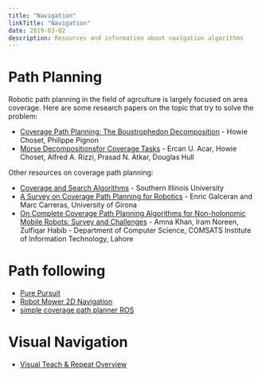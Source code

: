 ```yaml
---
title: "Navigation"
linkTitle: "Navigation"
date: 2019-03-02
description: Resources and information about navigation algorithms
---
```

# Path Planning
Robotic path planning in the field of agrculture is largely focused on area coverage. Here are some research papers on the topic that try to solve the problem:

* [Coverage Path Planning: The Boustrophedon Decomposition](https://www.ri.cmu.edu/publications/coverage-path-planning-the-boustrophedon-decomposition/) - Howie Choset, Philippe Pignon
* [Morse Decompositionsfor Coverage Tasks](http://biorobotics.ri.cmu.edu/papers/paperUploads/A028807.pdf) - Ercan U. Acar, Howie Choset, Alfred A. Rizzi, Prasad N. Atkar, Douglas Hull


Other resources on coverage path planning:
* [Coverage and Search Algorithms](http://www2.cs.siu.edu/~hexmoor/classes/CS404-S09/Coverage.pdf) - Southern Illinois University
* [A Survey on Coverage Path Planning for Robotics](http://robots.engin.umich.edu/~egalcera/papers/galceran_ras2013.pdf) - Enric Galceran and Marc Carreras, University of Girona
* [On Complete Coverage Path Planning Algorithms for Non-holonomic Mobile Robots: Survey and Challenges](https://pdfs.semanticscholar.org/ee6b/dd20dd58de3c4fe646103e76b46237821d38.pdf) - Amna Khan, Iram Noreen, Zulfiqar Habib - Department of Computer Science, COMSATS Institute of Information Technology, Lahore


# Path following

* [Pure Pursuit](https://github.com/FRC3184/purepursuit)
* [Robot Mower 2D Navigation](https://github.com/inuex3/robot_mower_2dnav)
* [simple coverage path planner ROS](https://youtu.be/8A9Dcxl0EAU)

# Visual Navigation

* [Visual Teach & Repeat Overview](https://youtu.be/GAveEaNZZZE)
